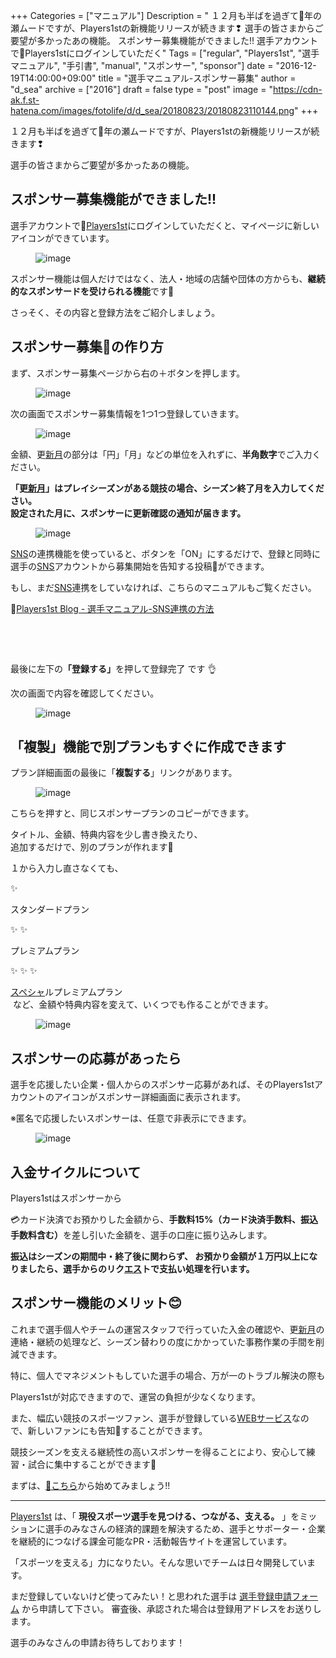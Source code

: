 +++
Categories = ["マニュアル"]
Description = " １２月も半ばを過ぎて🎄年の瀬ムードですが、Players1stの新機能リリースが続きます❢  選手の皆さまからご要望が多かったあの機能。  スポンサー募集機能ができました!!  選手アカウントで🔗Players1stにログインしていただく"
Tags = ["regular", "Players1st", "選手マニュアル", "手引書", "manual", "スポンサー", "sponsor"]
date = "2016-12-19T14:00:00+09:00"
title = "選手マニュアル-スポンサー募集"
author = "d_sea"
archive = ["2016"]
draft = false
type = "post"
image = "https://cdn-ak.f.st-hatena.com/images/fotolife/d/d_sea/20180823/20180823110144.png"
+++

<body>
<p>１２月も半ばを過ぎて🎄年の瀬ムードですが、Players1stの新機能リリースが続きます❢</p>


<p>選手の皆さまからご要望が多かったあの機能。</p>


<h2>スポンサー募集機能ができました!!</h2>


<p>選手アカウントで🔗<a href="https://players1.st/">Players1st</a>にログインしていただくと、マイページに新しいアイコンができています。</p>


<p><figure data-orig-width="720" data-orig-height="934" class="tmblr-full"><img src="https://cdn-ak.f.st-hatena.com/images/fotolife/d/d_sea/20180823/20180823110144.png" alt="image" data-orig-width="720" data-orig-height="934"></figure></p>
<p>スポンサー機能は個人だけではなく、法人・地域の店舗や団体の方からも、<b>継続的なスポンサードを受けられる機能</b>です🙆</p>
<p>さっそく、その内容と登録方法をご紹介しましょう。</p>
<h2>スポンサー募集📣の作り方</h2>
<p>まず、スポンサー募集ページから右の＋ボタンを押します。</p>
<figure data-orig-width="720" data-orig-height="774" class="tmblr-full"><img src="https://cdn-ak.f.st-hatena.com/images/fotolife/d/d_sea/20180823/20180823110140.png" alt="image" data-orig-width="720" data-orig-height="774"></figure><p>次の画面でスポンサー募集情報を1つ1つ登録していきます。</p>
<figure data-orig-width="720" data-orig-height="868" class="tmblr-full"><img src="https://cdn-ak.f.st-hatena.com/images/fotolife/d/d_sea/20180823/20180823110736.png" alt="image" data-orig-width="720" data-orig-height="868"></figure><p>金額、更<a class="keyword" href="http://d.hatena.ne.jp/keyword/%BF%B7%B7%EE">新月</a>の部分は「円」「月」などの単位を入れずに、<b>半角数字</b>でご入力ください。</p>
<p><b>「更<a class="keyword" href="http://d.hatena.ne.jp/keyword/%BF%B7%B7%EE">新月</a>」はプレイシーズンがある競技の場合、シーズン終了月を入力してください。<br>
設定された月に、スポンサーに更新確認の通知が届きます。</b></p>
<figure data-orig-width="720" data-orig-height="594" class="tmblr-full"><img src="https://cdn-ak.f.st-hatena.com/images/fotolife/d/d_sea/20180823/20180823111202.png" alt="image" data-orig-width="720" data-orig-height="594"></figure><p><a class="keyword" href="http://d.hatena.ne.jp/keyword/SNS">SNS</a>の連携機能を使っていると、ボタンを「ON」にするだけで、登録と同時に選手の<a class="keyword" href="http://d.hatena.ne.jp/keyword/SNS">SNS</a>アカウントから募集開始を告知する投稿📣ができます。</p>
<p>もし、まだ<a class="keyword" href="http://d.hatena.ne.jp/keyword/SNS">SNS</a>連携をしていなければ、こちらのマニュアルもご覧ください。</p>
<p>🔗<a href="http://blog.players1.st/post/149500610897/%E9%81%B8%E6%89%8B%E3%83%9E%E3%83%8B%E3%83%A5%E3%82%A2%E3%83%AB-sns%E9%80%A3%E6%90%BA%E3%81%AE%E6%96%B9%E6%B3%95">Players1st Blog - 選手マニュアル-SNS連携の方法</a></p>

<p><br></p>
<p><br></p>
<p>最後に左下の<b>「登録する」</b>を押して登録完了 です 👌<br></p>
<p>次の画面で内容を確認してください。</p>
<figure data-orig-width="719" data-orig-height="813" class="tmblr-full"><img src="https://cdn-ak.f.st-hatena.com/images/fotolife/d/d_sea/20180823/20180823110222.png" alt="image" data-orig-width="719" data-orig-height="813"></figure><h2>「複製」機能で別プランもすぐに作成できます</h2>
<p>プラン詳細画面の最後に「<b>複製する</b>」リンクがあります。</p>
<figure data-orig-width="720" data-orig-height="555" class="tmblr-full"><img src="https://cdn-ak.f.st-hatena.com/images/fotolife/d/d_sea/20180823/20180823111126.png" alt="image" data-orig-width="720" data-orig-height="555"></figure><p>こちらを押すと、同じスポンサープランのコピーができます。</p>
<p>タイトル、金額、特典内容を少し書き換えたり、<br>
追加するだけで、別のプランが作れます🙆</p>
<p>１から入力し直さなくても、<br></p>

<p>✨</p>

<p>スタンダードプラン<br></p>

<p>✨ ✨</p>

<p>プレミアムプラン <br></p>

<p>✨ ✨ ✨</p>

<p><a class="keyword" href="http://d.hatena.ne.jp/keyword/%A5%B9%A5%DA%A5%B7%A5%E3">スペシャ</a>ルプレミアムプラン<br> など、金額や特典内容を変えて、いくつでも作ることができます。</p>
<figure data-orig-width="720" data-orig-height="1205" class="tmblr-full"><img src="https://cdn-ak.f.st-hatena.com/images/fotolife/d/d_sea/20180823/20180823110448.png" alt="image" data-orig-width="720" data-orig-height="1205"></figure><h2>スポンサーの応募があったら</h2>
<p>選手を応援したい企業・個人からのスポンサー応募があれば、そのPlayers1stアカウントのアイコンがスポンサー詳細画面に表示されます。<br></p>
<p>※匿名で応援したいスポンサーは、任意で非表示にできます。</p>
<figure data-orig-width="720" data-orig-height="921" class="tmblr-full"><img src="https://cdn-ak.f.st-hatena.com/images/fotolife/d/d_sea/20180823/20180823111034.png" alt="image" data-orig-width="720" data-orig-height="921"></figure><h2>入金サイクルについて</h2>
<p>Players1stはスポンサーから</p>

<p>💳カード決済でお預かりした金額から、<b>手数料15%（カード決済手数料、振込手数料含む）</b>を差し引いた金額を、選手の口座に振り込みします。</p>
<p><b>振込はシーズンの期間中・終了後に関わらず、 お預かり金額が１万円以上になりましたら、選手からのリク<a class="keyword" href="http://d.hatena.ne.jp/keyword/%A5%A8%A5%B9">エス</a>トで支払い処理を行います。</b></p>
<h2>スポンサー機能のメリット😊</h2>
<p>これまで選手個人やチームの運営スタッフで行っていた入金の確認や、更<a class="keyword" href="http://d.hatena.ne.jp/keyword/%BF%B7%B7%EE">新月</a>の連絡・継続の処理など、シーズン替わりの度にかかっていた事務作業の手間を削減できます。<br></p>
<p>特に、個人でマネジメントもしていた選手の場合、万が一のトラブル解決の際も</p>

<p>Players1stが対応できますので、運営の負担が少なくなります。</p>
<p>また、幅広い競技のスポーツファン、選手が登録している<a class="keyword" href="http://d.hatena.ne.jp/keyword/WEB%A5%B5%A1%BC%A5%D3%A5%B9">WEBサービス</a>なので、新しいファンにも告知📣することができます。</p>
<p>競技シーズンを支える継続性の高いスポンサーを得ることにより、安心して練習・試合に集中することができます💪</p>
<p>まずは、<a href="https://players1.st/proposals/new">🔗こちら</a>から始めてみましょう!!<br></p>
<hr>
<p><a href="http://t.umblr.com/redirect?z=https%3A%2F%2Fplayers1.st%2F&amp;t=MjkwMWE3NzA5OTE4OWYxYmVkMjlmMWIyMWIyZGMxN2UzNGIwNjY2MSxSakw2akwyeQ%3D%3D&amp;b=t%3A-7pvJN5T_razjN_5MnfSsw&amp;m=1">Players1st</a> は、「 <b>現役スポーツ選手を見つける、つながる、支える。</b> 」をミッションに選手のみなさんの経済的課題を解決するため、選手とサポーター・企業を継続的につなげる課金可能なPR・活動報告サイトを運営しています。</p>
<p>「スポーツを支える」力になりたい。そんな思いでチームは日々開発しています。</p>
<p>まだ登録していないけど使ってみたい！と思われた選手は <a href="http://t.umblr.com/redirect?z=https%3A%2F%2Fplayers1.st%2F%23form&amp;t=N2QyNWZlNTY1ZTBjNWUyMTM2ODE0M2JkYTk3MjMyYWYzOTBjMjdhNyxmQUE5MmMweQ%3D%3D">選手登録申請フォーム</a> から申請して下さい。 審査後、承認された場合は登録用アドレスをお送りします。</p>
<p>選手のみなさんの申請お待ちしております！</p>

<p></p>
</body>
